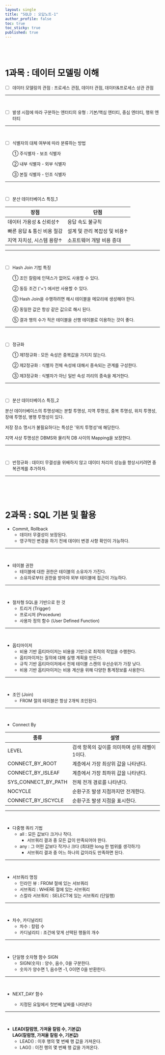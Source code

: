 ```yaml
---
layout: single
title: "SQLD : 오답노트-1"
author_profile: false
toc: true
toc_sticky: true
published: true
---
```


<br><br>

# 1과목 : 데이터 모델링 이해

- [ ] 데이터 모델링의 관점 : 프로세스 관점, 데이터 관점, 데이터&프로세스 상관 관점

<hr>
<br>

- [ ] 발생 시점에 따라 구분하는 엔터티의 유형 : 기본/핵심 엔터티, 중심 엔터티, 행위 엔터티

<hr>
<br>

- [ ] 식별자의 대체 여부에 따라 분류하는 방법
  
    ① 주식별자 - 보조 식별자
  
    ② 내부 식별자 - 외부 식별자
  
    ③ 본질 식별자 - 인조 식별자

<hr>
<br>

- [ ] 분산 데이터베이스 특징_1
  
|장점|단점|
|---|---|
|데이터 가용성 & 신뢰성↑|응답 속도 불규칙|
|빠른 응답 & 통신 비용 절감|설계 및 관리 복잡성 및 비용↑|
|지역 자치성, 시스템 용량↑|소프트웨어 개발 비용 증대|

<hr>
<br>

- [ ] Hash Join 기법 특징

  ① 조인 칼럼에 인덱스가 없어도 사용할 수 있다.

  ② 동등 조건 ('=') 에서만 사용할 수 있다.

  ③ Hash Join을 수행하려면 해시 테이블을 메모리에 생성해야 한다.

  ④ 동일한 값은 항상 같은 값으로 해시 된다.

  ⑤ 결과 행의 수가 적은 테이블을 선행 테이블로 이용하는 것이 좋다.

<hr>
<br>

- [ ] 정규화
  
  ① 제1정규화 : 모든 속성은 중복값을 가지지 않는다.
  
  ② 제2정규화 : 식별자 전체 속성에 대해서 종속되는 관계를 구성한다.

  ③ 제3정규화 : 식별자가 아닌 일반 속성 끼리의 종속을 제거한다.

<hr>
<br>

- [ ] 분산 데이터베이스 특징_2

분산 데이터베이스의 투명성에는 분할 투명성, 지역 투명성, 중복 투명성, 위치 투명성, 장애 투명성, 병행 투명성이 있다.
  
저장 장소 명시가 불필요하다는 특성은 '위치 투명성'에 해당한다.
  
지역 사상 투명성은 DBMS와 물리적 DB 사이의 Mapping을 보장한다.


<hr>
<br>

- [ ] 반정규화 : 데이터 무결성을 위배하지 않고 데이터 처리의 성능을 향상시키려면 중복관계를 추가하자.

<hr>
<br>
<br>
<br>

# 2과목 : SQL 기본 및 활용

+ Commit, Rollback
  - 데이터 무결성이 보장된다.
  - 영구적인 변경을 하기 전에 데이터 변경 사항 확인이 가능하다.

<hr><br>

+ 테이블 권한
  - 테이블에 대한 권한은 테이블의 소유자가 가진다.
  - 소유자로부터 권한을 받아야 외부 테이블에 접근이 가능하다.

<hr><br>

+ 절차형 SQL을 기반으로 한 것
  - 트리거 (Trigger)
  - 프로시저 (Procedure)
  - 사용자 정의 함수 (User Defined Function)

<hr><br>

+ 옵티마이저
  - 비용 기반 옵티마이저는 비용을 기반으로 최적의 작업을 수행한다.
  - 옵티마이저는 질의에 대해 실행 계획을 만든다.
  - 규칙 기반 옵티마이저에서 전체 테이블 스캔의 우선순위가 가장 낮다.
  - 비용 기반 옵티마이저는 비용 계산을 위해 다양한 통계정보를 사용한다.

<hr><br>

+ 조인 (Join)
  - FROM 절의 테이블은 항상 2개씩 조인된다.
  
<hr><br>

+ Connect By
  
|종류|설명|
|---|---|
|LEVEL|검색 항목의 깊이를 의미하며 상위 레벨이 1이다.|
|CONNECT_BY_ROOT|계층에서 가장 최상위 값을 나타낸다.|
|CONNECT_BY_ISLEAF|계층에서 가장 최하위 값을 나타낸다.|
|SYS_CONNECT_BY_PATH|전체 전개 경로를 나타낸다.|
|NOCYCLE|순환구조 발생 지점까지만 전개한다.|
|CONNECT_BY_ISCYCLE|순환구조 발생 지점을 표시한다.|

<hr><br>

+ 다중행 쿼리 기법
  - all : 모든 값보다 크거나 작다.
      - 서브쿼리 결과 중 모든 값이 만족되어야 한다.
  - any : 그 어떤 값보다 작거나 크다 (최대한 long 한 범위를 생각하기)
      - 서브쿼리 결과 중 어느 하나의 값이라도 만족하면 된다.

<hr><br>

+ 서브쿼리 명칭
  - 인라인 뷰 : FROM 절에 있는 서브쿼리
  - 서브쿼리 : WHERE 절에 있는 서브쿼리
  - 스칼라 서브쿼리 : SELECT에 있는 서브쿼리 (단일행)

<hr><br>

+ 차수, 카디널리티
  - 차수 : 칼럼 수
  - 카디널리티 : 조건에 맞게 선택된 행들의 개수

<hr><br>

+ 단일행 숫자형 함수 SIGN
  - SIGN(숫자) : 양수, 음수, 0을 구분한다.
  - 숫자가 양수면 1, 음수면 -1, 0이면 0을 반환한다.

<hr><br>

+ NEXT_DAY 함수

  - 지정된 요일에서 첫번째 날짜를 나타낸다

<hr><br>

+ **LEAD(칼럼명, 가져올 칼럼 수, 기본값) <br> LAG(칼럼명, 가져올 칼럼 수, 기본값)**
  - LEAD() : 이후 행의 몇 번째 행 값을 가져온다.
  - LAG() : 이전 행의 몇 번째 행 값을 가져온다.